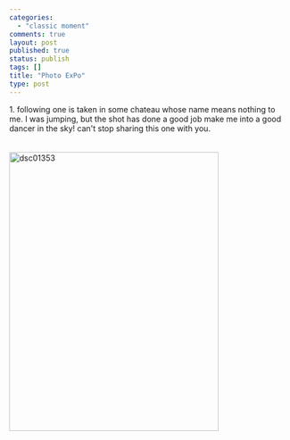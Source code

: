 ```yaml
--- 
categories: 
  - "classic moment"
comments: true
layout: post
published: true
status: publish
tags: []
title: "Photo ExPo"
type: post
---
```

<div id="msgcns!3725CC0EE38B1F6!875" class="bvMsg">1. following one is taken in some chateau whose name means nothing to me. I was jumping, but the shot has done a good job make me into a good dancer in the sky! can't stop sharing this one with you.<br><br><br><a href="http://www.flickr.com/photos/pennyg/90169933/" title="Photo Sharing"><img src="http://static.flickr.com/24/90169933_42a804e8c9.jpg" alt="dsc01353" height="500" width="375"></a><br>
</div>
